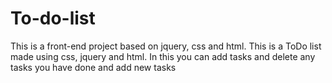 # To-do-list
This is a front-end project based on jquery, css and html. This is a ToDo list made using css, jquery and html. 
In this you can add tasks and delete any tasks you have done and add new tasks

